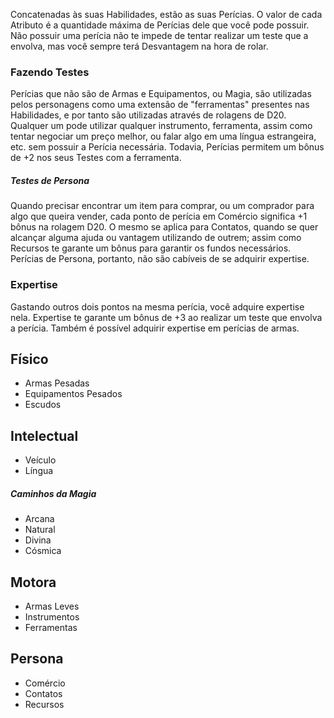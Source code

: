 Concatenadas às suas Habilidades, estão as suas Perícias. O valor de cada Atributo é a quantidade máxima de Perícias dele que você pode possuir.  Não possuir uma perícia não te impede de tentar realizar um teste que a envolva, mas você sempre terá Desvantagem na hora de rolar.

### Fazendo Testes
Perícias que não são de Armas e Equipamentos, ou Magia, são utilizadas pelos personagens como uma extensão de "ferramentas" presentes nas Habilidades, e por tanto são utilizadas através de rolagens de D20. Qualquer um pode utilizar qualquer instrumento, ferramenta, assim como tentar negociar um preço melhor, ou falar algo em uma língua estrangeira, etc. sem possuir a Perícia necessária. Todavia, Perícias permitem um bônus de +2 nos seus Testes com a ferramenta.  

##### Testes de Persona
Quando precisar encontrar um item para comprar, ou um comprador para algo que queira vender, cada ponto de perícia em Comércio significa +1 bônus na rolagem D20. O mesmo se aplica para Contatos, quando se quer alcançar alguma ajuda ou vantagem utilizando de outrem; assim como Recursos te garante um bônus para garantir os fundos necessários. Perícias de Persona, portanto, não são cabíveis de se adquirir expertise.

### Expertise
Gastando outros dois pontos na mesma perícia, você adquire expertise nela. Expertise te garante um bônus de +3 ao realizar um teste que envolva a perícia. Também é possível adquirir expertise em perícias de armas.

## Físico
- Armas Pesadas
- Equipamentos Pesados
- Escudos

## Intelectual
* Veículo 
* Língua
##### Caminhos da Magia
- Arcana
- Natural
- Divina
- Cósmica

## Motora
- Armas Leves
- Instrumentos
- Ferramentas

## Persona
- Comércio
- Contatos
- Recursos



